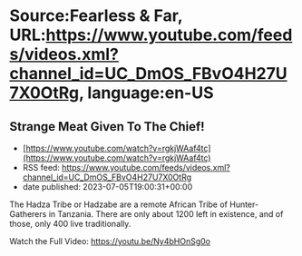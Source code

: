# Source:Fearless & Far, URL:https://www.youtube.com/feeds/videos.xml?channel_id=UC_DmOS_FBvO4H27U7X0OtRg, language:en-US

## Strange Meat Given To The Chief!
 - [https://www.youtube.com/watch?v=rgkjWAaf4tc](https://www.youtube.com/watch?v=rgkjWAaf4tc)
 - RSS feed: https://www.youtube.com/feeds/videos.xml?channel_id=UC_DmOS_FBvO4H27U7X0OtRg
 - date published: 2023-07-05T19:00:31+00:00

The Hadza Tribe or Hadzabe are a remote African Tribe of Hunter-Gatherers in Tanzania. There are only about 1200 left in existence, and of those, only 400 live traditionally.

Watch the Full Video: https://youtu.be/Ny4bHOnSg0o


